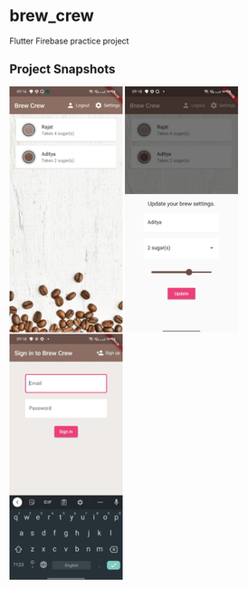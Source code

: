 # brew_crew

Flutter Firebase practice project

## Project Snapshots

<img src="https://github.com/ad-kmt/brew_crew/blob/master/snapshots/1.jpg" width="200">         <img src="https://github.com/ad-kmt/brew_crew/blob/master/snapshots/2.jpg" width="200">         <img src="https://github.com/ad-kmt/brew_crew/blob/master/snapshots/3.jpg" width="200">
